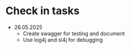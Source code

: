 # Check in tasks
- 26.05.2025
  - Create swagger for testing and document
  - Use log4j and sl4j for debugging
